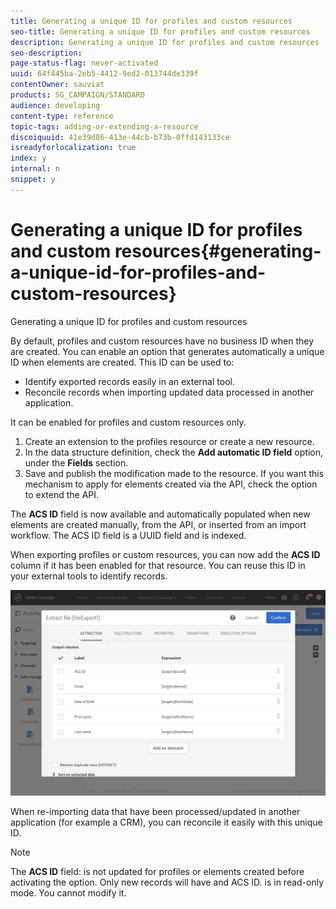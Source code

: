 ```yaml
---
title: Generating a unique ID for profiles and custom resources
seo-title: Generating a unique ID for profiles and custom resources
description: Generating a unique ID for profiles and custom resources
seo-description: 
page-status-flag: never-activated
uuid: 64f445ba-2eb5-4412-9ed2-013744de339f
contentOwner: sauviat
products: SG_CAMPAIGN/STANDARD
audience: developing
content-type: reference
topic-tags: adding-or-extending-a-resource
discoiquuid: 41e39d86-413e-44cb-b73b-0ffd143133ce
isreadyforlocalization: true
index: y
internal: n
snippet: y
---
```


# Generating a unique ID for profiles and custom resources{#generating-a-unique-id-for-profiles-and-custom-resources}

Generating a unique ID for profiles and custom resources

By default, profiles and custom resources have no business ID when they are created. You can enable an option that generates automatically a unique ID when elements are created. This ID can be used to:

* Identify exported records easily in an external tool.
* Reconcile records when importing updated data processed in another application.

It can be enabled for profiles and custom resources only.

1. Create an extension to the profiles resource or create a new resource.
1. In the data structure definition, check the **Add automatic ID field** option, under the **Fields** section.
1. Save and publish the modification made to the resource. If you want this mechanism to apply for elements created via the API, check the option to extend the API.

The **ACS ID** field is now available and automatically populated when new elements are created manually, from the API, or inserted from an import workflow. The ACS ID field is a UUID field and is indexed.

When exporting profiles or custom resources, you can now add the **ACS ID** column if it has been enabled for that resource. You can reuse this ID in your external tools to identify records.

![](assets/export_id_field.png)

When re-importing data that have been processed/updated in another application (for example a CRM), you can reconcile it easily with this unique ID.

>[!NOTE]
>
>The **ACS ID** field: is not updated for profiles or elements created before activating the option. Only new records will have and ACS ID. is in read-only mode. You cannot modify it.

